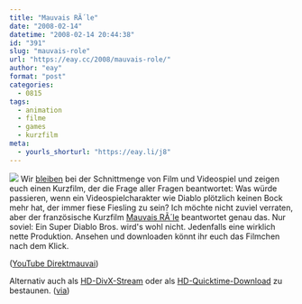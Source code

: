 ```yaml
---
title: "Mauvais RÃ´le"
date: "2008-02-14"
datetime: "2008-02-14 20:44:38"
id: "391"
slug: "mauvais-role"
url: "https://eay.cc/2008/mauvais-role/"
author: "eay"
format: "post"
categories:
  - 0815
tags:
  - animation
  - filme
  - games
  - kurzfilm
meta:
  - yourls_shorturl: "https://eay.li/j8"
---
```


![](/uploads/2008/mauvais.jpg) Wir [bleiben](//eay.cc/2008/rambo-4-call-of-duty-4/) bei der Schnittmenge von Film und Videospiel und zeigen euch einen Kurzfilm, der die Frage aller Fragen beantwortet: Was würde passieren, wenn ein Videospielcharakter wie Diablo plötzlich keinen Bock mehr hat, der immer fiese Fiesling zu sein? Ich möchte nicht zuviel verraten, aber der französische Kurzfilm [Mauvais RÃ´le](http://www.mauvais-role.com/) beantwortet genau das. Nur soviel: Ein Super Diablo Bros. wird's wohl nicht. Jedenfalls eine wirklich nette Produktion. Ansehen und downloaden könnt ihr euch das Filmchen nach dem Klick. 

 ([YouTube Direktmauvai](http://youtube.com/watch?v=biX5iSBaCKo))

Alternativ auch als [HD-DivX-Stream](http://www.photonization.com/videos/MauvaisRole_str_eng.php) oder als [HD-Quicktime-Download](http://www.photonization.com/videos/animation/originals/Mauvais%20Role_str_eng%20(mov)%20ND.mov) zu bestaunen. ([via](http://www.ea-play.de/stories/film-und-fernsehen/kurzfilm-mauvais-role/))
